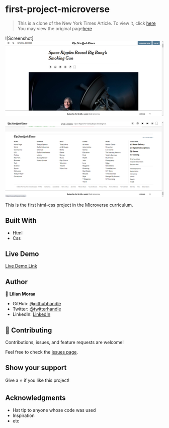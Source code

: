 # first-project-microverse

> This is a clone of the New York Times Article.
To view it, click [here](http://127.0.0.1:5500/index.html)
You may view the original page[here](https://www.nytimes.com/2014/03/18/science/space/detection-of-waves-in-space-buttresses-landmark-theory-of-big-bang.html?_r=0)

![Screenshot]
![Header](./img/header.png)

![Footer](./img/footer.png)


This is the first html-css project in the Microverse curriculum.

## Built With

- Html
- Css

## Live Demo

[Live Demo Link](https://livedemo.com)


## Author

👤 **Lilian Moraa**

- GitHub: [@githubhandle](https://github.com/lily-coder)
- Twitter: [@twitterhandle](https://twitter.com/LilianM53742529)
- LinkedIn: [LinkedIn](https://www.linkedin.com/in/lilian-moraa-99950b1b8)

## 🤝 Contributing

Contributions, issues, and feature requests are welcome!

Feel free to check the [issues page](../../issues/).

## Show your support

Give a ⭐️ if you like this project!

## Acknowledgments

- Hat tip to anyone whose code was used
- Inspiration
- etc
